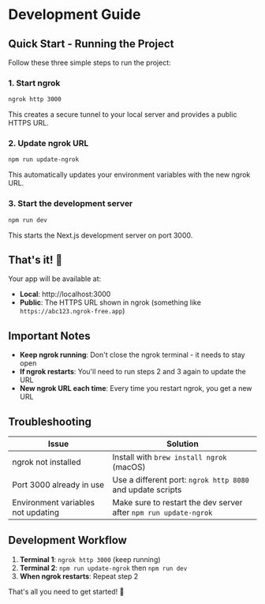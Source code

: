 # Development Guide

## Quick Start - Running the Project

Follow these three simple steps to run the project:

### 1. Start ngrok
```bash
ngrok http 3000
```
This creates a secure tunnel to your local server and provides a public HTTPS URL.

### 2. Update ngrok URL
```bash
npm run update-ngrok
```
This automatically updates your environment variables with the new ngrok URL.

### 3. Start the development server
```bash
npm run dev
```
This starts the Next.js development server on port 3000.

## That's it! 🎉

Your app will be available at:
- **Local**: http://localhost:3000
- **Public**: The HTTPS URL shown in ngrok (something like `https://abc123.ngrok-free.app`)

## Important Notes

- **Keep ngrok running**: Don't close the ngrok terminal - it needs to stay open
- **If ngrok restarts**: You'll need to run steps 2 and 3 again to update the URL
- **New ngrok URL each time**: Every time you restart ngrok, you get a new URL

## Troubleshooting

| Issue | Solution |
|-------|----------|
| ngrok not installed | Install with `brew install ngrok` (macOS) |
| Port 3000 already in use | Use a different port: `ngrok http 8080` and update scripts |
| Environment variables not updating | Make sure to restart the dev server after `npm run update-ngrok` |

## Development Workflow

1. **Terminal 1**: `ngrok http 3000` (keep running)
2. **Terminal 2**: `npm run update-ngrok` then `npm run dev`
3. **When ngrok restarts**: Repeat step 2

That's all you need to get started! 🚀 